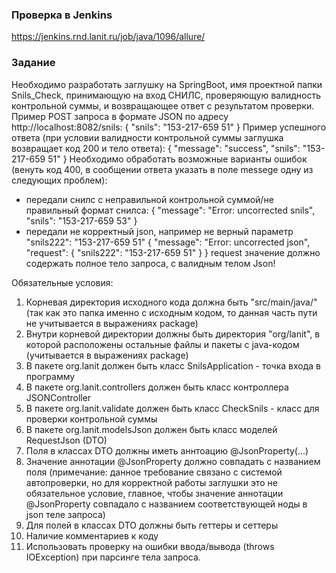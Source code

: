 ### Проверка в Jenkins  
https://jenkins.rnd.lanit.ru/job/java/1096/allure/

### Задание  
Необходимо разработать заглушку на SpringBoot, имя проектной папки Snils_Check, принимающую на вход СНИЛС, проверяющую валидность контрольной суммы, и возвращающее ответ с результатом проверки.
Пример POST запроса в формате JSON по адресу http://localhost:8082/snils: 
{
"snils": "153-217-659 51"
}
Пример успешного ответа (при условии валидности контрольной суммы заглушка возвращает код 200 и тело ответа):
{
"message": "success",
"snils": "153-217-659 51"
}
Необходимо обработать возможные варианты ошибок (венуть код 400, в сообщении ответа указать в поле messege одну из следующих проблем): 
- передали снилс с неправильной контрольной суммой/не правильный формат снилса:
{
"message": "Error: uncorrected snils",
"snils": "153-217-659 53"
}
- передали не корректный json, например не верный параметр "snils222": "153-217-659 51"
{
"message": "Error: uncorrected json",
"request": {
"snils222": "153-217-659 51"
}
}
request значение должно содержать полное тело запроса, с валидным телом Json!

Обязательные условия:
1. Корневая директория исходного кода должна быть "src/main/java/" (так как это папка именно с исходным кодом, то данная часть пути не учитывается в выражениях package)
2. Внутри корневой директории должны быть директория "org/lanit", в которой расположены остальные файлы и пакеты c java-кодом (учитывается в выражениях package)
3. В пакете org.lanit должен быть класс SnilsApplication - точка входа в программу
4. В пакете org.lanit.controllers должен быть класс контроллера JSONController
5. В пакете org.lanit.validate должен быть класс CheckSnils - класс для проверки контрольной суммы
6. В пакете org.lanit.modelsJson должен быть класс моделей RequestJson (DTO)
7. Поля в классах DTO должны иметь аннтоацию @JsonProperty(...)
8. Значение аннотации @JsonProperty должно совпадать с названием поля (примечание: данное требование связано с системой автопроверки, но для корректной работы заглушки это не обязательное условие, главное, чтобы значение аннотации @JsonProperty совпадало с названием соответствующей ноды в json теле запроса)
9. Для полей в классах DTO должны быть геттеры и сеттеры
10. Наличие комментариев к коду
11. Использовать проверку на ошибки ввода/вывода (throws IOException) при парсинге тела запроса.